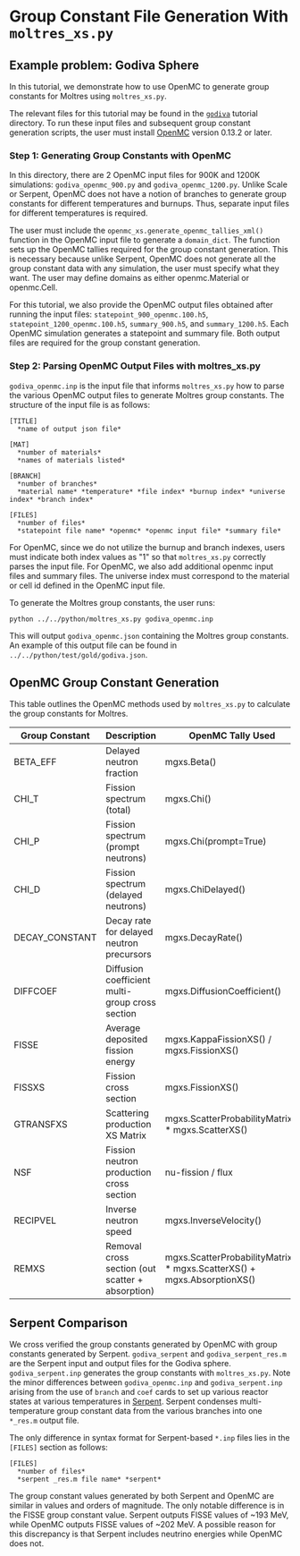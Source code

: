 # Group Constant File Generation With `moltres_xs.py`

## Example problem: Godiva Sphere

In this tutorial, we demonstrate how to use OpenMC to generate group constants for Moltres using
`moltres_xs.py`.

The relevant files for this tutorial may be found in the
[`godiva`](https://github.com/arfc/moltres/tree/devel/tutorial/) tutorial directory.
To run these input files and subsequent group constant generation scripts, the user must install
[OpenMC](https://github.com/openmc-dev/openmc/) version 0.13.2 or later.

### Step 1: Generating Group Constants with OpenMC

In this directory, there are 2 OpenMC input files for 900K and 1200K simulations:
`godiva_openmc_900.py` and `godiva_openmc_1200.py`. Unlike Scale or Serpent, OpenMC does not have
a notion of branches to generate group constants for different temperatures and burnups. Thus,
separate input files for different temperatures is required.

The user must include the `openmc_xs.generate_openmc_tallies_xml()` function in the OpenMC input
file to generate a `domain_dict`. The function sets up the OpenMC tallies required for the group
constant generation. This is necessary because unlike Serpent, OpenMC does not generate all the
group constant data with any simulation, the user must specify what they want. The user may define
domains as either openmc.Material or openmc.Cell.

For this tutorial, we also provide the OpenMC output files obtained after running the input files:
`statepoint_900_openmc.100.h5`, `statepoint_1200_openmc.100.h5`, `summary_900.h5`, and
`summary_1200.h5`. Each OpenMC simulation generates a statepoint and summary file. Both output
files are required for the group constant generation.

### Step 2: Parsing OpenMC Output Files with moltres_xs.py

`godiva_openmc.inp` is the input file that informs `moltres_xs.py` how to parse the various OpenMC
output files to generate Moltres group constants. The structure of the input file is as follows:

```
[TITLE]
  *name of output json file*

[MAT]
  *number of materials*
  *names of materials listed*

[BRANCH]
  *number of branches*
  *material name* *temperature* *file index* *burnup index* *universe index* *branch index*
  
[FILES]
  *number of files*
  *statepoint file name* *openmc* *openmc input file* *summary file*
```

For OpenMC, since we do not utilize the burnup and branch indexes, users must indicate both index
values as "1" so that `moltres_xs.py` correctly parses the input file. For OpenMC, we also add
additional openmc input files and summary files. The universe index must correspond to the material
or cell id defined in the OpenMC input file.

To generate the Moltres group constants, the user runs:
```
python ../../python/moltres_xs.py godiva_openmc.inp
```
This will output `godiva_openmc.json` containing the Moltres group constants. An example of this
output file can be found in `../../python/test/gold/godiva.json`.

## OpenMC Group Constant Generation 

This table outlines the OpenMC methods used by `moltres_xs.py` to calculate the group constants for Moltres.

| Group Constant | Description | OpenMC Tally Used | Units |
| --- | --- | --- | --- |
| BETA_EFF | Delayed neutron fraction | mgxs.Beta() | - |
| CHI_T | Fission spectrum (total) | mgxs.Chi() | - |
| CHI_P | Fission spectrum (prompt neutrons) | mgxs.Chi(prompt=True) | - |
| CHI_D | Fission spectrum (delayed neutrons) | mgxs.ChiDelayed() | - |
| DECAY_CONSTANT | Decay rate for delayed neutron precursors | mgxs.DecayRate() | 1/s |
| DIFFCOEF | Diffusion coefficient multi-group cross section | mgxs.DiffusionCoefficient() | cm |
| FISSE | Average deposited fission energy | mgxs.KappaFissionXS() / mgxs.FissionXS() | MeV |
| FISSXS | Fission cross section | mgxs.FissionXS() | 1/cm |
| GTRANSFXS | Scattering production XS Matrix | mgxs.ScatterProbabilityMatrix() * mgxs.ScatterXS() | 1/cm |
| NSF | Fission neutron production cross section |  nu-fission / flux | 1/cm |
| RECIPVEL | Inverse neutron speed |  mgxs.InverseVelocity() | s/cm |
| REMXS | Removal cross section (out scatter + absorption) | mgxs.ScatterProbabilityMatrix() *  mgxs.ScatterXS() + mgxs.AbsorptionXS() | 1/cm |

## Serpent Comparison

We cross verified the group constants generated by OpenMC with group constants generated by
Serpent. `godiva_serpent` and `godiva_serpent_res.m` are the Serpent input and output files for the
Godiva sphere. `godiva_serpent.inp` generates the group constants with `moltres_xs.py`. Note the
minor differences between `godiva_openmc.inp` and `godiva_serpent.inp` arising from the use of
`branch` and `coef` cards to set up various reactor states at various temperatures in
[Serpent](https://serpent.vtt.fi/mediawiki/index.php/Input_syntax_manual). Serpent condenses
multi-temperature group constant data from the various branches into one `*_res.m` output file.

The only difference in syntax format for Serpent-based `*.inp` files lies in the `[FILES]` section
as follows:

```
[FILES]
  *number of files*
  *serpent _res.m file name* *serpent*
```

The group constant values generated by both Serpent and OpenMC are similar in values and orders
of magnitude. The only notable difference is in the FISSE group constant value. Serpent outputs
FISSE values of ~193 MeV, while OpenMC outputs FISSE values of ~202 MeV. A possible reason for this
discrepancy is that Serpent includes neutrino energies while OpenMC does not.
